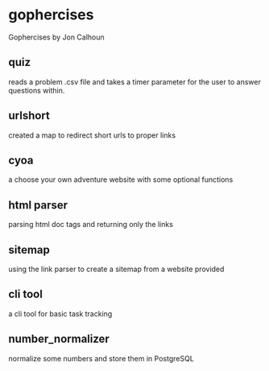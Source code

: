 # gophercises
Gophercises by Jon Calhoun

## quiz
reads a problem .csv file and takes a timer parameter for the user to answer questions within.

## urlshort
created a map to redirect short urls to proper links

## cyoa
a choose your own adventure website with some optional functions

## html parser
parsing html doc tags and returning only the links

## sitemap
using the link parser to create a sitemap from a website provided

## cli tool
a cli tool for basic task tracking

## number_normalizer
normalize some numbers and store them in PostgreSQL